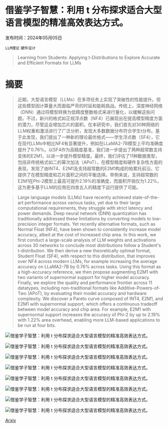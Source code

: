 # 借鉴学子智慧：利用 t 分布探求适合大型语言模型的精准高效表达方式。

发布时间：2024年05月05日

`LLM理论` `硬件设计`

> Learning from Students: Applying t-Distributions to Explore Accurate and Efficient Formats for LLMs

# 摘要

> 近期，大型语言模型（LLMs）在多项任务上实现了突破性的性能提升。但这些模型因计算量大而面临严苛的时延和能耗挑战。传统上，深度神经网络（DNN）通过将模型转换为低精度整数格式来进行量化，以缓解这些问题。不过，新兴的格式如正规浮点数（NF4）已展现出在提高模型精度方面的潜力，尽管这会增加芯片的面积。在本研究中，我们首先对30种网络的LLM权重和激活进行了广泛分析，发现大多数数据分布符合学生t分布。基于此发现，我们提出了一种新的理论最优格式——学生浮点数（SF4），它在现代LLMs中相比NF4有显著提升，例如在LLaMA2-7B模型上平均准确度提升了0.76%。以SF4作为高精度基准，我们进一步提出了两种超常数支持变体的E2M1，以进一步提升模型精度。最终，我们评估了11种数据类型，包括非传统格式如二的幂次加法（APoT），在模型精度和硬件复杂性方面的表现，发现了由INT4、E2M1及支持超常数的E2M1构成的帕累托前沿，它提供了在模型精度和芯片面积之间的平衡选择。举例来说，支持超常数的E2M1在Phi-2模型上最高可提升2.19%的准确度，而面积开销仅为1.22%，这为更多基于LLM的应用在四舍五入的精度下运行提供了可能。

> Large language models (LLMs) have recently achieved state-of-the-art performance across various tasks, yet due to their large computational requirements, they struggle with strict latency and power demands. Deep neural network (DNN) quantization has traditionally addressed these limitations by converting models to low-precision integer formats. Yet recently alternative formats, such as Normal Float (NF4), have been shown to consistently increase model accuracy, albeit at the cost of increased chip area. In this work, we first conduct a large-scale analysis of LLM weights and activations across 30 networks to conclude most distributions follow a Student's t-distribution. We then derive a new theoretically optimal format, Student Float (SF4), with respect to this distribution, that improves over NF4 across modern LLMs, for example increasing the average accuracy on LLaMA2-7B by 0.76% across tasks. Using this format as a high-accuracy reference, we then propose augmenting E2M1 with two variants of supernormal support for higher model accuracy. Finally, we explore the quality and performance frontier across 11 datatypes, including non-traditional formats like Additive-Powers-of-Two (APoT), by evaluating their model accuracy and hardware complexity. We discover a Pareto curve composed of INT4, E2M1, and E2M1 with supernormal support, which offers a continuous tradeoff between model accuracy and chip area. For example, E2M1 with supernormal support increases the accuracy of Phi-2 by up to 2.19% with 1.22% area overhead, enabling more LLM-based applications to be run at four bits.

![借鉴学子智慧：利用 t 分布探求适合大型语言模型的精准高效表达方式。](../../..//opt/data/Projects/HuggingArxiv/paper_images/2405.03103/quantized_values.png)

![借鉴学子智慧：利用 t 分布探求适合大型语言模型的精准高效表达方式。](../../..//opt/data/Projects/HuggingArxiv/paper_images/2405.03103/profiled_mistral.png)

![借鉴学子智慧：利用 t 分布探求适合大型语言模型的精准高效表达方式。](../../..//opt/data/Projects/HuggingArxiv/paper_images/2405.03103/pareto.png)

![借鉴学子智慧：利用 t 分布探求适合大型语言模型的精准高效表达方式。](../../..//opt/data/Projects/HuggingArxiv/paper_images/2405.03103/student_degrees.png)

![借鉴学子智慧：利用 t 分布探求适合大型语言模型的精准高效表达方式。](../../..//opt/data/Projects/HuggingArxiv/paper_images/2405.03103/t-distributions.png)

![借鉴学子智慧：利用 t 分布探求适合大型语言模型的精准高效表达方式。](../../..//opt/data/Projects/HuggingArxiv/paper_images/2405.03103/quantized_values_all.png)

![借鉴学子智慧：利用 t 分布探求适合大型语言模型的精准高效表达方式。](../../..//opt/data/Projects/HuggingArxiv/paper_images/2405.03103/apot_values.png)

![借鉴学子智慧：利用 t 分布探求适合大型语言模型的精准高效表达方式。](../../..//opt/data/Projects/HuggingArxiv/paper_images/2405.03103/paretos.png)

[Arxiv](https://arxiv.org/abs/2405.03103)
